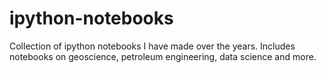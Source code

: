 # ipython-notebooks
Collection of ipython notebooks I have made over the years. Includes notebooks on geoscience, petroleum engineering, data science and more.
